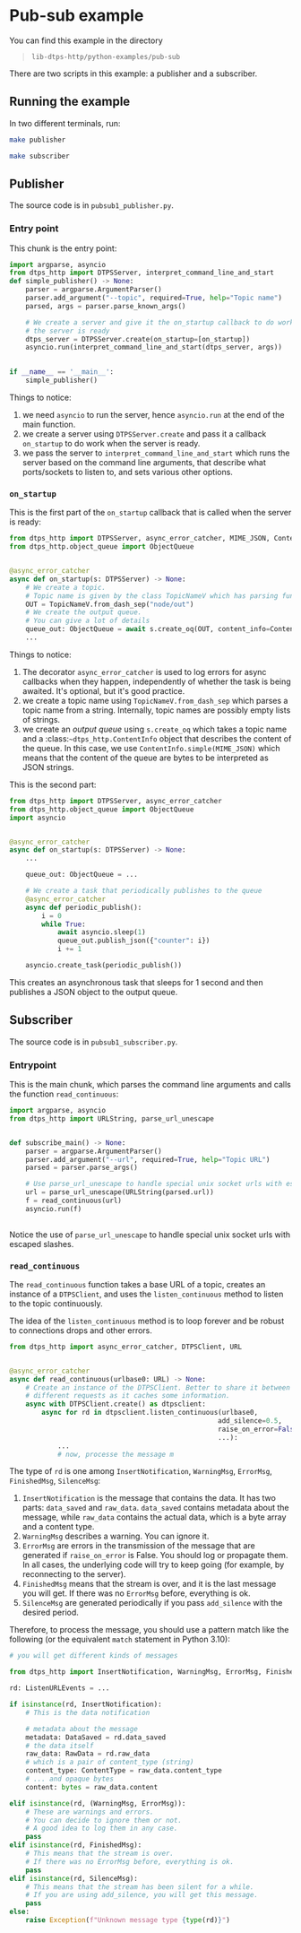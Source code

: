 # Pub-sub example

You can find this example in the directory

> `lib-dtps-http/python-examples/pub-sub`

There are two scripts in this example: a publisher and a subscriber.

## Running the example


In two different terminals, run:

```bash
make publisher
```

```bash
make subscriber
```

## Publisher 

The source code is in `pubsub1_publisher.py`.


### Entry point

This chunk is the entry point:

```python 
import argparse, asyncio
from dtps_http import DTPSServer, interpret_command_line_and_start
def simple_publisher() -> None:
    parser = argparse.ArgumentParser()
    parser.add_argument("--topic", required=True, help="Topic name")
    parsed, args = parser.parse_known_args()

    # We create a server and give it the on_startup callback to do work when
    # the server is ready
    dtps_server = DTPSServer.create(on_startup=[on_startup])
    asyncio.run(interpret_command_line_and_start(dtps_server, args))
    

if __name__ == '__main__':
    simple_publisher()
```

Things to notice:

1) we need `asyncio` to run the server, hence `asyncio.run` at the end of the main function.
2) we create a server using `DTPSServer.create` and pass it a callback `on_startup` to do work when the server is ready. 
3) we pass the server to `interpret_command_line_and_start` which runs the server based on the command line arguments, that describe what ports/sockets to listen to, and sets various other options.


### `on_startup`

This is the first part of the  `on_startup` callback that is called when the server is ready:

```python
from dtps_http import DTPSServer, async_error_catcher, MIME_JSON, ContentInfo, TopicNameV
from dtps_http.object_queue import ObjectQueue


@async_error_catcher
async def on_startup(s: DTPSServer) -> None:
    # We create a topic.
    # Topic name is given by the class TopicNameV which has parsing funcvtions
    OUT = TopicNameV.from_dash_sep("node/out")
    # We create the output queue.
    # You can give a lot of details
    queue_out: ObjectQueue = await s.create_oq(OUT, content_info=ContentInfo.simple(MIME_JSON))
    ...
```

Things to notice:

1) The decorator `async_error_catcher` is used to log errors for async callbacks when they happen, independently of whether the task is being awaited. It's optional, but it's good practice.
2) we create a topic name using `TopicNameV.from_dash_sep` which parses a topic name from a string. Internally, topic names are possibly empty lists of strings.
3) we create an *output queue* using `s.create_oq` which takes a topic name and a :class:`~dtps_http.ContentInfo` object that describes the content of the queue. In this case, we use `ContentInfo.simple(MIME_JSON)` which means that the content of the queue are bytes to be interpreted as JSON strings. 


This is the second part:

```python
from dtps_http import DTPSServer, async_error_catcher
from dtps_http.object_queue import ObjectQueue
import asyncio


@async_error_catcher
async def on_startup(s: DTPSServer) -> None:
    ...

    queue_out: ObjectQueue = ...

    # We create a task that periodically publishes to the queue
    @async_error_catcher
    async def periodic_publish():
        i = 0
        while True:
            await asyncio.sleep(1)
            queue_out.publish_json({"counter": i})
            i += 1

    asyncio.create_task(periodic_publish())
```

This creates an asynchronous task that sleeps for 1 second and then publishes a JSON object to the output queue.


## Subscriber

The source code is in `pubsub1_subscriber.py`.


### Entrypoint

This is the main chunk, which parses the command line arguments and calls the function `read_continuous`:

```python
import argparse, asyncio
from dtps_http import URLString, parse_url_unescape


def subscribe_main() -> None:
    parser = argparse.ArgumentParser()
    parser.add_argument("--url", required=True, help="Topic URL")
    parsed = parser.parse_args()

    # Use parse_url_unescape to handle special unix socket urls with escaped slashes
    url = parse_url_unescape(URLString(parsed.url))
    f = read_continuous(url)
    asyncio.run(f)
    
```

Notice the use of `parse_url_unescape` to handle special unix socket urls with escaped slashes. 

### `read_continuous`

The `read_continuous` function takes a base URL of a topic,
creates an instance of a `DTPSClient`, and uses the `listen_continuous`
method to listen to the topic continuously. 

The idea of the `listen_continuous` method is to loop forever and be robust to
connections drops and other errors.

```python
from dtps_http import async_error_catcher, DTPSClient, URL


@async_error_catcher
async def read_continuous(urlbase0: URL) -> None:
    # Create an instance of the DTPSClient. Better to share it between
    # different requests as it caches some information.
    async with DTPSClient.create() as dtpsclient:
        async for rd in dtpsclient.listen_continuous(urlbase0,
                                                    add_silence=0.5,
                                                    raise_on_error=False,
                                                    ...):
            ...
            # now, processe the message m
```

The type of `rd` is one among `InsertNotification`, `WarningMsg`, `ErrorMsg`, `FinishedMsg`, `SilenceMsg`:

1) `InsertNotification` is the message that contains the data. It has two parts: `data_saved` and `raw_data`. `data_saved` contains metadata about the message, while `raw_data` contains the actual data, which is a byte array and a content type.
2) `WarningMsg` describes a warning. You can ignore it.
3) `ErrorMsg` are errors in the transmission of the message that are generated if `raise_on_error` is False. You should log or propagate them. In all cases, the underlying code will try to keep going (for example, by reconnecting to the server).
4) `FinishedMsg` means that the stream is over, and it is the last message you will get. If there was no `ErrorMsg` before, everything is ok.
5) `SilenceMsg` are generated periodically if you pass `add_silence` with the desired period. 

Therefore, to process the message, you should use a pattern match like the following
(or the equivalent `match` statement in Python 3.10):

```python
# you will get different kinds of messages

from dtps_http import InsertNotification, WarningMsg, ErrorMsg, FinishedMsg, SilenceMsg, DataSaved, RawData, ContentType, ListenURLEvents

rd: ListenURLEvents = ...

if isinstance(rd, InsertNotification):
    # This is the data notification

    # metadata about the message
    metadata: DataSaved = rd.data_saved
    # the data itself
    raw_data: RawData = rd.raw_data
    # which is a pair of content_type (string)
    content_type: ContentType = raw_data.content_type
    # ... and opaque bytes
    content: bytes = raw_data.content

elif isinstance(rd, (WarningMsg, ErrorMsg)):
    # These are warnings and errors.
    # You can decide to ignore them or not.
    # A good idea to log them in any case.
    pass
elif isinstance(rd, FinishedMsg):
    # This means that the stream is over.
    # If there was no ErrorMsg before, everything is ok.
    pass
elif isinstance(rd, SilenceMsg):
    # This means that the stream has been silent for a while.
    # If you are using add_silence, you will get this message.
    pass
else:
    raise Exception(f"Unknown message type {type(rd)}")
  ```
